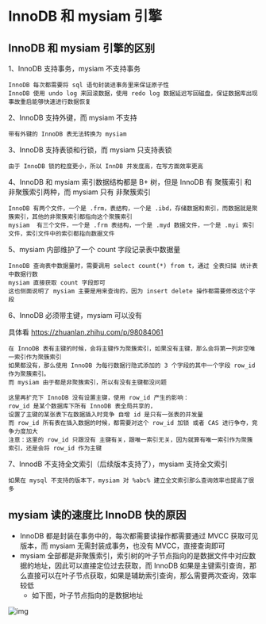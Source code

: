 # InnoDB 和 mysiam 引擎



## InnoDB 和 mysiam 引擎的区别

1、InnoDB 支持事务，mysiam 不支持事务

```
InnoDB 每次都需要将 sql 语句封装进事务里来保证原子性
InnoDB 使用 undo log 来回滚数据，使用 redo log 数据延迟写回磁盘，保证数据库出现事故重启能够快速进行数据恢复
```



2、InnoDB 支持外键，而 mysiam 不支持

```
带有外键的 InnoDB 表无法转换为 mysiam
```



3、InnoDB 支持表锁和行锁，而 mysiam 只支持表锁

```
由于 InnoDB 锁的粒度更小，所以 InnDB 并发度高，在写方面效率更高
```



4、InnoDB 和 mysiam 索引数据结构都是 B+ 树，但是 InnoDB 有 聚簇索引 和 非聚簇索引两种，而 mysiam 只有 非聚簇索引

```
InnoDB 有两个文件，一个是 .frm，表结构，一个是 .ibd，存储数据和索引，而数据就是聚簇索引，其他的非聚簇索引都指向这个聚簇索引
mysiam  有三个文件，一个是 .frm 表结构，一个是 .myd 数据文件，一个是 .myi 索引文件，索引文件中的索引都指向数据文件
```



5、mysiam 内部维护了一个 count 字段记录表中数据量

```
InnoDB 查询表中数据量时，需要调用 select count(*) from t，通过 全表扫描 统计表中数据行数
mysiam 直接获取 count 字段即可
这也侧面说明了 mysiam 主要是用来查询的，因为 insert delete 操作都需要修改这个字段
```



6、InnoDB 必须带主键，mysiam 可以没有

具体看 <https://zhuanlan.zhihu.com/p/98084061>

```
在 InnoDB 表有主键的时候，会将主键作为聚簇索引，如果没有主键，那么会将第一列非空唯一索引作为聚簇索引
如果都没有，那么使用 InnoDB 为每行数据行隐式添加的 3 个字段的其中一个字段 row_id 作为聚簇索引。
而 mysiam 由于都是非聚簇索引，所以有没有主键都没问题

这里再扩充下 InnoDB 没有设置主键，使用 row_id 产生的影响：
row_id 是某个数据库下所有 InnoDB 表全局共享的，
设置了主键的某张表下在数据插入时竞争 自增 id 是只有一张表的并发量
而 row_id 所有表在插入数据的时候，都需要对这个 row_id 加锁 或者 CAS 进行争夺，竞争力度加大
注意：这里的 row_id 只跟没有 主键有关，跟唯一索引无关，因为就算有唯一索引作为聚簇索引，还是会将 row_id 作为主键
```



7、InnodB 不支持全文索引（后续版本支持了），mysiam 支持全文索引

```
如果在 mysql 不支持的版本下，mysiam 对 %abc% 建立全文索引那么查询效率也提高了很多
```



## mysiam 读的速度比 InnoDB 快的原因

- InnoDB 都是封装在事务中的，每次都需要读操作都需要通过 MVCC 获取可见版本，而 mysiam 无需封装成事务，也没有 MVCC，直接查询即可
- mysiam 全部都是非聚簇索引，索引树的叶子节点指向的是数据文件中对应数据的地址，因此可以直接定位过去获取，而 InnoDB 如果是主键索引查询，那么直接可以在叶子节点获取，如果是辅助索引查询，那么需要两次查询，效率较低
  - 如下图，叶子节点指向的是数据地址

![img](https://img-blog.csdn.net/20170307100553013?watermark/2/text/aHR0cDovL2Jsb2cuY3Nkbi5uZXQvZG9uZ2hhaXhpYW9sb25nd2FuZw==/font/5a6L5L2T/fontsize/400/fill/I0JBQkFCMA==/dissolve/70/gravity/Center)